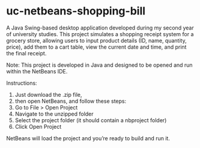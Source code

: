 # uc-netbeans-shopping-bill

A Java Swing-based desktop application developed during my second year of university studies. This project simulates a shopping receipt system for a grocery store, allowing users to input product details (ID, name, quantity, price), add them to a cart table, view the current date and time, and print the final receipt.

Note:
This project is developed in Java and designed to be opened and run within the NetBeans IDE.

Instructions:
1. Just download the .zip file,
2. then open NetBeans, and follow these steps:
3. Go to File > Open Project
4. Navigate to the unzipped folder
5. Select the project folder (it should contain a nbproject folder)
6. Click Open Project

NetBeans will load the project and you’re ready to build and run it.
